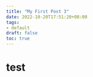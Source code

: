 ```yaml
---
title: "My First Post 3"
date: 2022-10-20T17:51:20+08:00
tags:
- default
draft: false
toc: true
---
```




# test

